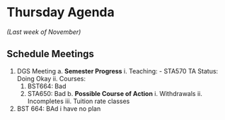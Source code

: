 # Thursday Agenda 
*(Last week of November)*

## Schedule Meetings

1. DGS Meeting
  a. __Semester Progress__
    i. Teaching:
       - STA570 TA Status: Doing Okay
    ii. Courses:
      1. BST664: Bad
      2. STA650: Bad
   b. __Possible Course of Action__
     i. Withdrawals
     ii. Incompletes
     iii. Tuition rate classes
2. BST 664: BAd i have no plan 
    
  
